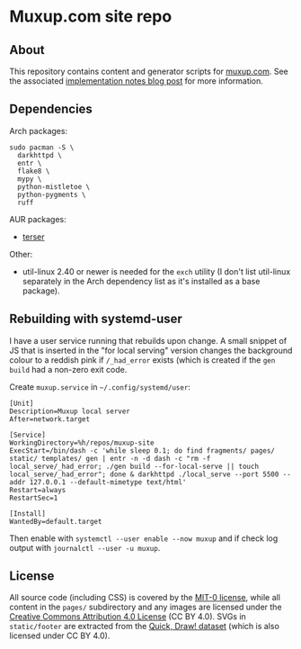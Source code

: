 # Muxup.com site repo

## About

This repository contains content and generator scripts for
[muxup.com](https://muxup.com). See the associated [implementation notes blog
post](https://muxup.com/2022q3/muxup-implementation-notes) for more
information.

## Dependencies

Arch packages:

    sudo pacman -S \
      darkhttpd \
      entr \
      flake8 \
      mypy \
      python-mistletoe \
      python-pygments \
      ruff

AUR packages:

* [terser](https://aur.archlinux.org/packages/terser)

Other:

* util-linux 2.40 or newer is needed for the `exch` utility (I don't list
  util-linux separately in the Arch dependency list as it's installed as a
  base package).

## Rebuilding with systemd-user

I have a user service running that rebuilds upon change. A small snippet of JS
that is inserted in the "for local serving" version changes the background
colour to a reddish pink if `/_had_error` exists (which is created if the `gen
build` had a non-zero exit code.

Create `muxup.service` in `~/.config/systemd/user`:

```systemd
[Unit]
Description=Muxup local server
After=network.target

[Service]
WorkingDirectory=%h/repos/muxup-site
ExecStart=/bin/dash -c 'while sleep 0.1; do find fragments/ pages/ static/ templates/ gen | entr -n -d dash -c "rm -f local_serve/_had_error; ./gen build --for-local-serve || touch local_serve/_had_error"; done & darkhttpd ./local_serve --port 5500 --addr 127.0.0.1 --default-mimetype text/html'
Restart=always
RestartSec=1

[Install]
WantedBy=default.target
```

Then enable with `systemctl --user enable --now muxup` and if check log output
with `journalctl --user -u muxup`.

## License

All source code (including CSS) is covered by the [MIT-0
license](https://github.com/muxup/muxup-site/blob/main/LICENSE), while all
content in the `pages/` subdirectory and any images are licensed under the
[Creative Commons Attribution 4.0
License](https://github.com/muxup/muxup-site/blob/main/LICENSE-CC-BY) (CC BY
4.0). SVGs in
`static/footer` are extracted from the [Quick, Draw!
dataset](https://github.com/googlecreativelab/quickdraw-dataset) (which is
also licensed under CC BY 4.0).
